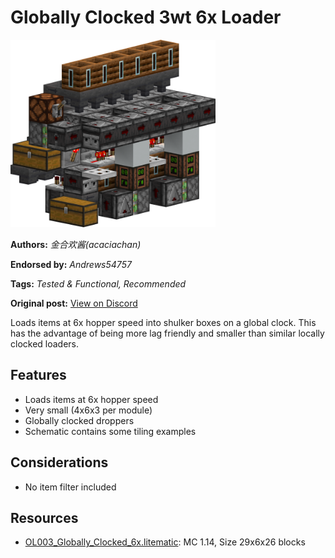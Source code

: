 # Globally Clocked 3wt 6x Loader
<img alt="Globally_Clocked_6x.png" src="images/Globally_Clocked_6x.png?raw=1" height="300px">

**Authors:** *金合欢酱(acaciachan)*

**Endorsed by:** *Andrews54757*

**Tags:** *Tested & Functional, Recommended*

**Original post:** [View on Discord](https://discord.com/channels/1375556143186837695/1389410831594291300)

Loads items at 6x hopper speed into shulker boxes on a global clock. This has the advantage of being more lag friendly and smaller than similar locally clocked loaders.
## Features
- Loads items at 6x hopper speed
- Very small (4x6x3 per module)
- Globally clocked droppers
- Schematic contains some tiling examples
## Considerations
- No item filter included

## Resources
- [OL003_Globally_Clocked_6x.litematic](attachments/OL003_Globally_Clocked_6x.litematic): MC 1.14, Size 29x6x26 blocks

